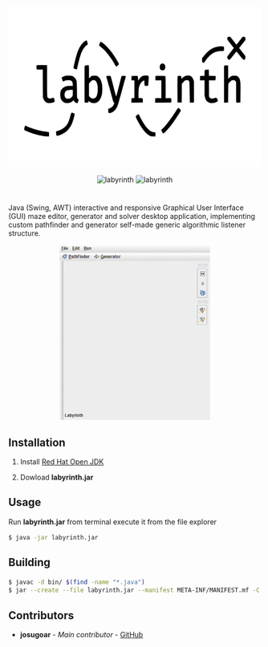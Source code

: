 <p align="center">
  <img src="assets/labyrinth.png" alt="labyrinth" width="640" height="320" />
</p>

<p align="center">
  <img src="https://img.shields.io/badge/author-josugoar-blue" alt="labyrinth" />
  <img src="https://img.shields.io/badge/license-MIT-green" alt="labyrinth" />
</p>

<h1></h1>

Java (Swing, AWT) interactive and responsive Graphical User Interface (GUI) maze editor, generator and solver desktop application, implementing custom pathfinder and generator self-made generic algorithmic listener structure.

<p align="center">
  <img alt="labyrinth" src="assets/labyrinth.gif" width="300" height="350" />
</p>

## Installation

1. Install [Red Hat Open JDK](https://developers.redhat.com/products/openjdk/download?sc_cid=701f2000000RWTnAAO)

2. Dowload **labyrinth.jar**

## Usage

Run **labyrinth.jar** from terminal execute it from the file explorer

```sh
$ java -jar labyrinth.jar
```

## Building

```sh
$ javac -d bin/ $(find -name "*.java")
$ jar --create --file labyrinth.jar --manifest META-INF/MANIFEST.mf -C bin/ .
```

## Contributors

- **josugoar** - _Main contributor_ - [GitHub](https://github.com/josugoar)
